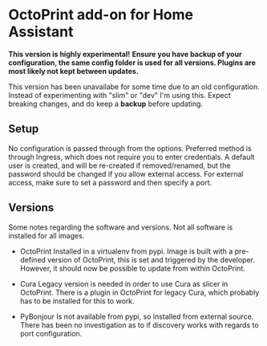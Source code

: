 # OctoPrint add-on for Home Assistant

**This version is highly experimental!**
**Ensure you have backup of your configuration, the same config folder is used for all versions. Plugins are most likely not kept between updates.**

This version has been unavailabe for some time due to an old configuration. Instead of experimenting with "slim" or "dev" I'm using this. Expect breaking changes, and do keep a **backup** before updating.

## Setup

No configuration is passed through from the options.
Preferred method is through Ingress, which does not require you to enter credentials.
A default user is created, and will be re-created if removed/renamed, but the password should be changed if you allow external access.
For external access, make sure to set a password and then specify a port.

## Versions

Some notes regarding the software and versions.
Not all software is installed for all images.

- OctoPrint
Installed in a virtualenv from pypi. Image is built with a pre-defined version of OctoPrint, this is set and triggered by the developer. However, it should now be possible to update from within OctoPrint.

- Cura
Legacy version is needed in order to use Cura as slicer in OctoPrint. There is a plugin in OctoPrint for legacy Cura, which probably has to be installed for this to work.

- PyBonjour
Is not available from pypi, so installed from external source. There has been no investigation as to if discovery works with regards to port configuration.
